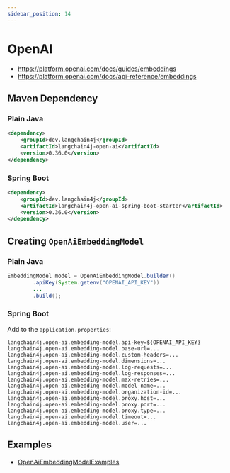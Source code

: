 ```yaml
---
sidebar_position: 14
---
```


# OpenAI

- https://platform.openai.com/docs/guides/embeddings
- https://platform.openai.com/docs/api-reference/embeddings


## Maven Dependency

### Plain Java
```xml
<dependency>
    <groupId>dev.langchain4j</groupId>
    <artifactId>langchain4j-open-ai</artifactId>
    <version>0.36.0</version>
</dependency>
```

### Spring Boot
```xml
<dependency>
    <groupId>dev.langchain4j</groupId>
    <artifactId>langchain4j-open-ai-spring-boot-starter</artifactId>
    <version>0.36.0</version>
</dependency>
```


## Creating `OpenAiEmbeddingModel`

### Plain Java
```java
EmbeddingModel model = OpenAiEmbeddingModel.builder()
        .apiKey(System.getenv("OPENAI_API_KEY"))
        ...
        .build();
```

### Spring Boot
Add to the `application.properties`:
```properties
langchain4j.open-ai.embedding-model.api-key=${OPENAI_API_KEY}
langchain4j.open-ai.embedding-model.base-url=...
langchain4j.open-ai.embedding-model.custom-headers=...
langchain4j.open-ai.embedding-model.dimensions=...
langchain4j.open-ai.embedding-model.log-requests=...
langchain4j.open-ai.embedding-model.log-responses=...
langchain4j.open-ai.embedding-model.max-retries=...
langchain4j.open-ai.embedding-model.model-name=...
langchain4j.open-ai.embedding-model.organization-id=...
langchain4j.open-ai.embedding-model.proxy.host=...
langchain4j.open-ai.embedding-model.proxy.port=...
langchain4j.open-ai.embedding-model.proxy.type=...
langchain4j.open-ai.embedding-model.timeout=...
langchain4j.open-ai.embedding-model.user=...
```


## Examples

- [OpenAiEmbeddingModelExamples](https://github.com/langchain4j/langchain4j-examples/blob/main/open-ai-examples/src/main/java/OpenAiEmbeddingModelExamples.java)
